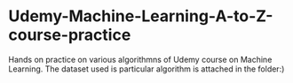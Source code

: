 # Udemy-Machine-Learning-A-to-Z-course-practice
Hands on practice on various algorithmns of Udemy course on Machine Learning. The dataset used is particular algorithm is attached in the folder:)
